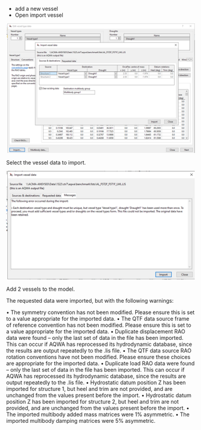 

- add a new vessel
- Open import vessel

![alt text](image-2.png)


Select the vessel data to import.


![alt text](image-3.png)

Add 2 vessels to the model.



The requested data were imported, but with the following warnings:

• The symmetry convention has not been modified. Please ensure this is set to a value appropriate for the imported data.
• The QTF data source frame of reference convention has not been modified. Please ensure this is set to a value appropriate for the imported data.
• Duplicate displacement RAO data were found – only the last set of data in the file has been imported. This can occur if AQWA has reprocessed its hydrodynamic database, since the results are output repeatedly to the .lis file.
• The QTF data source RAO rotation conventions have not been modified. Please ensure these choices are appropriate for the imported data.
• Duplicate load RAO data were found – only the last set of data in the file has been imported. This can occur if AQWA has reprocessed its hydrodynamic database, since the results are output repeatedly to the .lis file.
• Hydrostatic datum position Z has been imported for structure 1, but heel and trim are not provided, and are unchanged from the values present before the import.
• Hydrostatic datum position Z has been imported for structure 2, but heel and trim are not provided, and are unchanged from the values present before the import.
• The imported multibody added mass matrices were 1% asymmetric.
• The imported multibody damping matrices were 5% asymmetric.
